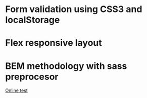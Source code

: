 # Form validation using CSS3 and localStorage
# Flex responsive layout
# BEM methodology with sass preprocesor
[Online test](http://responsivestyle.herokuapp.com)
